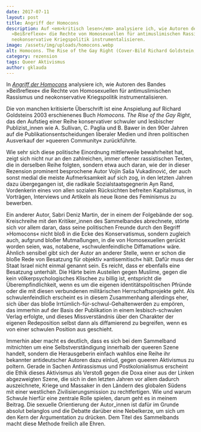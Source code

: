 ```yaml
---
date: 2017-07-11
layout: post
title: Angriff der Homocons
description: Auf <em>kritisch lesen</em> analysiere ich, wie Autoren des Bandes
  »Beißreflexe« die Rechte von Homosexuellen für antimuslimischen Rassismus und
  neokonservative Kriegspolitik instrumentalisieren.
image: /assets/img/uploads/homocons.webp
alt: Homocons. The Rise of the Gay Right (Cover-Bild Richard Goldstein, 2003)
category: rezension
tags: Queer Aktivismus
author: gklauda
---
```

In *[Angriff der Homocons](https://kritisch-lesen.de/rezension/angriff-der-homocons)* analysiere ich, wie Autoren des Bandes »Beißreflexe« die Rechte von Homosexuellen für antimuslimischen Rassismus und neokonservative Kriegspolitik instrumentalisieren.

Die von manchen kritisierte Überschrift ist eine Anspielung auf Richard Goldsteins 2003 erschienenes Buch *Homocons. The Rise of the Gay Right*, das den Aufstieg einer Reihe konservativer schwuler und lesbischer Publizist_innen wie A. Sullivan, C. Paglia und B. Bawer in den 90er Jahren auf die Publikationsentscheidungen liberaler Medien und ihren politischen Ausverkauf der »queeren Community« zurückführte.

Wie sehr sich diese politische Einordnung mittlerweile bewahrheitet hat, zeigt sich nicht nur an den zahlreichen, immer offener rassistischen Texten, die in derselben Reihe folgten, sondern etwa auch daran, wie der in dieser Rezension prominent besprochene Autor Vojin Saša Vukadinović, der auch sonst medial die meiste Aufmerksamkeit auf sich zog, in den letzten Jahren dazu übergegangen ist, die radikale Sozialstaatsgegnerin Ayn Rand, Vordenkerin eines von allen sozialen Rücksichten befreiten Kapitalismus, in Vorträgen, Interviews und Artikeln als neue Ikone des Feminismus zu bewerben.

Ein anderer Autor, Sabri Deniz Martin, der in einem der Folgebände der sog. Kreischreihe mit den Kritiker_innen des Sammelbandes abrechnete, störte sich vor allem daran, dass seine politischen Freunde durch den Begriff »Homocons« nicht bloß in die Ecke des Konservatismus, sondern zugleich auch, aufgrund bloßer Mutmaßungen, in die von Homosexuellen gerückt worden seien, was, notabene, »schwulenfeindliche Diffamation« wäre. Ähnlich sensibel gibt sich der Autor an anderer Stelle, wenn er schon die bloße Rede von Besatzung für objektiv »antisemitisch« hält. Dafür muss der Staat Israel nicht einmal genannt sein. Es reicht, dass er ebenfalls eine Besatzung unterhält. Die Härte beim Austeilen gegen Muslime, gegen die kein völkerpsychologisches Klischee zu billig ist, entspricht die Überempfindlichkeit, wenn es um die eigenen identitätspolitischen Pfründe oder die mit diesen verbundenen militärischen Herrschaftsprojekte geht. Als schwulenfeindlich erscheint es in diesem Zusammenhang allerdings eher, sich über das bloße Irrtümlich-für-schwul-Gehaltenwerden zu empören, das immerhin auf der Basis der Publikation in einem lesbisch-schwulen Verlag erfolgte, und dieses Missverständnis über den Charakter der eigenen Redeposition selbst dann als diffamierend zu begreifen, wenn es von einer schwulen Position aus geschieht.

Immerhin aber macht es deutlich, dass es sich bei dem Sammelband mitnichten um eine Selbstverständigung innerhalb der queeren Szene handelt, sondern die Herausgeberin einfach wahllos eine Reihe ihr bekannter antideutscher Autoren dazu einlud, gegen queeren Aktivismus zu poltern. Gerade in Sachen Antirassismus und Postkolonialismus erscheint die Ethik dieses Aktivismus als Verstoß gegen die Doxa einer aus der Linken abgezweigten Szene, die sich in den letzten Jahren vor allem dadurch auszeichnete, Kriege und Massaker in den Ländern des globalen Südens mit einer westlichen Zivilisierungsmission zu rechtfertigen. Wie und warum Schwule hierfür eine zentrale Rolle spielen, darum geht es in meinem Beitrag. Die sexuelle Orientierung der Autor_innen ist dafür im Grunde absolut belanglos und die Debatte darüber eine Nebelkerze, um sich um den Kern der Argumentation zu drücken. Dem Titel des Sammelbands macht diese Methode freilich alle Ehren.